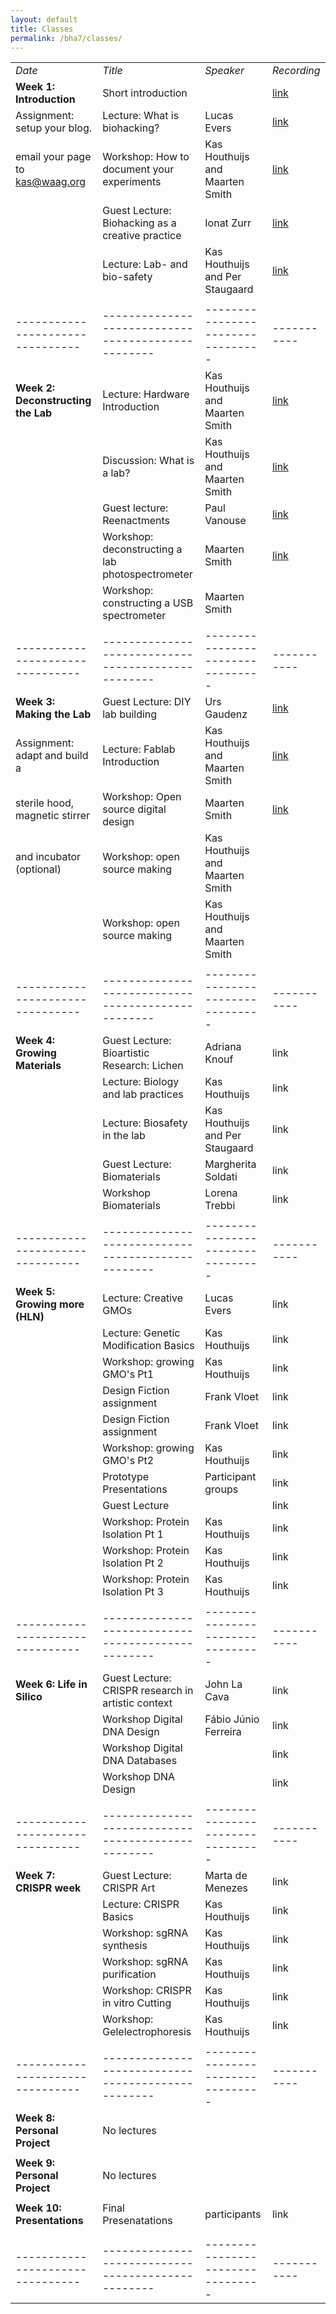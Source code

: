 ```yaml
---
layout: default
title: Classes
permalink: /bha7/classes/
---
```


|                                |                                                  |                                 |           |
|--------------------------------|--------------------------------------------------|---------------------------------|-----------|
| *Date*                         | *Title*                                          | *Speaker*                       |*Recording*| 
| **Week 1: Introduction**       | Short introduction                               |                                 | <a href="https://vimeo.com/684228968" target="_blank">link</a> |
| Assignment: setup your blog.   | Lecture: What is biohacking?                     | Lucas Evers                     | <a href="https://vimeo.com/684229308" target="_blank">link</a> |
| email your page to kas@waag.org| Workshop: How to document your experiments       | Kas Houthuijs and Maarten Smith | <a href="https://vimeo.com/686334852" target="_blank">link</a> |
| 	                             | Guest Lecture: Biohacking as a creative practice | Ionat Zurr                      | <a href="https://vimeo.com/684229858" target="_blank">link</a> |
|                                | Lecture: Lab- and bio-safety                     | Kas Houthuijs and Per Staugaard | <a href="https://vimeo.com/684236579" target="_blank">link</a> |
|                                |                                                  |                                 |           |
|--------------------------------|--------------------------------------------------|---------------------------------|-----------|
| **Week 2: Deconstructing the Lab** | Lecture: Hardware Introduction               | Kas Houthuijs and Maarten Smith | <a href="https://vimeo.com/groups/773683/videos/685515580" target="_blank">link</a> |
|                                | Discussion: What is a lab?                       | Kas Houthuijs and Maarten Smith | <a href="https://vimeo.com/groups/773683/videos/685515937" target="_blank">link</a> |
|                                | Guest lecture: Reenactments                      | Paul Vanouse                    | <a href="https://vimeo.com/groups/773683/videos/686186321" target="_blank">link</a> |
|                                | Workshop: deconstructing a lab photospectrometer | Maarten Smith                   | <a href="https://vimeo.com/groups/773683/videos/686185449" target="_blank">link</a> |
|                                | Workshop: constructing a USB spectrometer        | Maarten Smith                   |           |
|                                |                                                  |                                 |           |
|--------------------------------|--------------------------------------------------|---------------------------------|-----------|
| **Week 3: Making the Lab**     | Guest Lecture: DIY lab building                  | Urs Gaudenz                     | <a href="https://vimeo.com/688066043" target="_blank">link</a> |
| Assignment: adapt and build a  | Lecture: Fablab Introduction                     | Kas Houthuijs and Maarten Smith | <a href="https://vimeo.com/688065969" target="_blank">link</a> |
| sterile hood, magnetic stirrer | Workshop: Open source digital design             | Maarten Smith                   | <a href="https://vimeo.com/688065475" target="_blank">link</a>      |
| and incubator (optional)       | Workshop: open source making                     | Kas Houthuijs and Maarten Smith |           |
|                                | Workshop: open source making                     | Kas Houthuijs and Maarten Smith |           |
|                                |                                                  |                                 |           |
|--------------------------------|--------------------------------------------------|---------------------------------|-----------|
| **Week 4: Growing Materials**  | Guest Lecture: Bioartistic Research: Lichen      | Adriana Knouf                   | link      |
|                                | Lecture: Biology and lab practices               | Kas Houthuijs                   | link      |
|                                | Lecture: Biosafety in the lab                    | Kas Houthuijs and Per Staugaard | link      |
|                                | Guest Lecture: Biomaterials                      | Margherita Soldati              | link      |
|                                | Workshop Biomaterials                            | Lorena Trebbi                   | link      |
|                                |                                                  |                                 |           |
|--------------------------------|--------------------------------------------------|---------------------------------|-----------|
| **Week 5: Growing more (HLN)** | Lecture: Creative GMOs                           | Lucas Evers                     | link      |
|                                | Lecture: Genetic Modification Basics             | Kas Houthuijs                   | link      |
|                                | Workshop: growing GMO's Pt1                      | Kas Houthuijs                   | link      |
|                                | Design Fiction assignment                        | Frank Vloet                     | link      |
|                                | Design Fiction assignment                        | Frank Vloet                     | link      |
|                                | Workshop: growing GMO's Pt2                      | Kas Houthuijs                   | link      |
|                                | Prototype Presentations                          | Participant groups              | link      |
|                                | Guest Lecture                                    |                                 | link      |
|                                | Workshop: Protein Isolation Pt 1                 | Kas Houthuijs                   | link      |
|                                | Workshop: Protein Isolation Pt 2                 | Kas Houthuijs                   | link      |
|                                | Workshop: Protein Isolation Pt 3                 | Kas Houthuijs                   | link      |
|                                |                                                  |                                 |           |
|--------------------------------|--------------------------------------------------|---------------------------------|-----------|
| **Week 6: Life in Silico**     | Guest Lecture: CRISPR research in artistic context | John La Cava                  | link      |
|                                | Workshop Digital DNA Design                      | Fábio Júnio Ferreira            | link      |
|                                | Workshop Digital DNA Databases                   |                                 | link      |
|                                | Workshop DNA Design                              |                                 | link      |
|                                |                                                  |                                 |           |
|--------------------------------|--------------------------------------------------|---------------------------------|-----------|
| **Week 7: CRISPR week**        | Guest Lecture: CRISPR Art                        | Marta de Menezes                | link      |
|                                | Lecture: CRISPR Basics                           | Kas Houthuijs                   | link      |
|                                | Workshop: sgRNA synthesis                        | Kas Houthuijs                   | link      |
|                                | Workshop: sgRNA purification                     | Kas Houthuijs                   | link      |
|                                | Workshop: CRISPR in vitro Cutting                | Kas Houthuijs                   | link      |
|                                | Workshop: Gelelectrophoresis                     | Kas Houthuijs                   | link      |
|                                |                                                  |                                 |           |
|--------------------------------|--------------------------------------------------|---------------------------------|-----------|
| **Week 8: Personal Project**   | No lectures                                      |                                 |           |
|                                |                                                  |                                 |           |
| **Week 9: Personal Project**   | No lectures                                      |                                 |           |
|                                |                                                  |                                 |           |
| **Week 10: Presentations**     | Final Presenatations                             | participants                    | link      |
|                                |                                                  |                                 |           |
|                                |                                                  |                                 |           |
|--------------------------------|--------------------------------------------------|---------------------------------|-----------|
